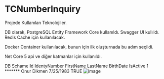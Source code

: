 # TCNumberInquiry

Projede Kullanılan Teknolojiler.

DB olarak, PostgreSQL  Entity Framework Core kullanıldı.
Swagger UI kullıldı.
Redis Cache için kullanılacak.

Docker Container kullanılacak, bunun için ilk oluşturnada bu adım seçildi.

Net Core 5 api ve diğer katmanlar için kullanıldı.


DB Schame
Id	IdentyNumber	FirstName	LastName	BirthDate	IsActive
1	*******	Onur	Dikmen	7/25/1983	TRUE
![image](https://user-images.githubusercontent.com/3075597/180801000-ccecf74f-39c5-4cba-9761-98fc1a355f1b.png)
